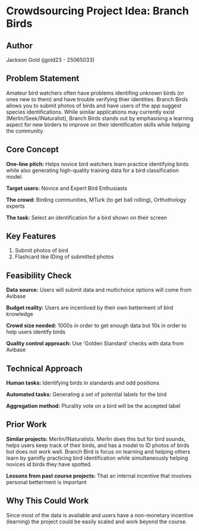 # Crowdsourcing Project Idea: Branch Birds

## Author
Jackson Gold (jgold23 - 25065033)

## Problem Statement
Amateur bird watchers often have problems identifing unknown birds (or ones new to them) and have trouble verifying thier identities. Branch Birds allows you to submit photos of birds and have users of the app suggest species identifications. While similar applications may currently exist (Merlin/Seek/INaturalist), Branch Birds stands out by emphasising a learning aspect for new birders to improve on their identificaiton skills while helping the community.

## Core Concept
**One-line pitch:** Helps novice bird watchers learn practice identifying birds while also generating high-quality training data for a bird classification model.

**Target users:** Novice and Expert Bird Enthusiasts

**The crowd:** Birding communities, MTurk (to get ball rolling), Orthothology experts

**The task:** Select an identification for a bird shown on their screen 

## Key Features
1. Submit photos of bird
2. Flashcard like IDing of submitted photos  

## Feasibility Check
**Data source:** Users will submit data and multichoice options  will come from Avibase

**Budget reality:** Users are incentived by their own betterment of bird knowledge

**Crowd size needed:** 1000s in order to get enough data but 10s in order to help users identify birds

**Quality control approach:** Use 'Golden Standard' checks with data from Avibase

## Technical Approach
**Human tasks:** Identifying birds in standards and odd positions

**Automated tasks:** Generating a set of potential labels for the bird

**Aggregation method:** Plurality vote on a bird will be the accepted label

## Prior Work
**Similar projects:** Merlin/INaturalists. Merlin does this but for bird sounds, helps users keep track of their birds, and has a model to ID photos of birds but does not work well. Branch Bird is focus on learning and helping others learn by gamifly practicing bird identification while simultaneously helping novices id birds they have spotted.  

**Lessons from past course projects:** That an internal incentive that involves personal betterment is important

## Why This Could Work
Since most of the data is available and users have a non-monetary incentive (learning) the project could be easily scaled and work beyond the course.
